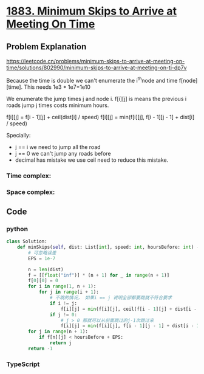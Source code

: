 # [1883. Minimum Skips to Arrive at Meeting On Time](https://leetcode.cn/problems/minimum-skips-to-arrive-at-meeting-on-time/description/?envType=daily-question&envId=2024-04-19)



## Problem Explanation
https://leetcode.cn/problems/minimum-skips-to-arrive-at-meeting-on-time/solutions/802990/minimum-skips-to-arrive-at-meeting-on-ti-dp7v

Because the time is double we can't enumerate the i<sup>th</sup>node and time f[node][time]. This needs 1e3 * 1e7=1e10

We enumerate the jump times j and node i. f[i][j] is means the previous i roads jump j times costs minimum hours.

f[i][j] = f[i - 1][j] + ceil(dist[i] / speed)
f[i][j] = min(f[i][j], f[i - 1][j - 1] + dist[i] / speed)

Specially:
+ j == i we need to jump all the road
+ j == 0 we can't jump any roads before
+ decimal has mistake we use ceil need to reduce this mistake.

### Time complex:

### Space complex:

## Code

### python
```python
class Solution:
    def minSkips(self, dist: List[int], speed: int, hoursBefore: int) -> int:
        # 可忽略误差
        EPS = 1e-7

        n = len(dist)
        f = [[float("inf")] * (n + 1) for _ in range(n + 1)]
        f[0][0] = 0
        for i in range(1, n + 1):
            for j in range(i + 1):
                # 不跳的情况， 如果i == j 说明全部都要跳就不符合要求
                if i != j:
                    f[i][j] = min(f[i][j], ceil(f[i - 1][j] + dist[i - 1] / speed - EPS))
                if j != 0:
                    # j > 0 那就可以从前面跳过的j-1次跳过来
                    f[i][j] = min(f[i][j], f[i - 1][j - 1] + dist[i - 1] / speed)
        for j in range(n + 1):
            if f[n][j] < hoursBefore + EPS:
                return j
        return -1


```

### TypeScript
```TypeScript


```